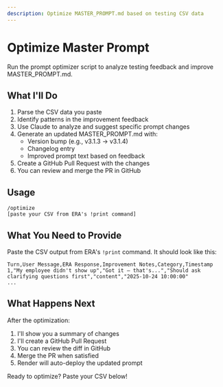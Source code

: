 ```yaml
---
description: Optimize MASTER_PROMPT.md based on testing CSV data
---
```


# Optimize Master Prompt

Run the prompt optimizer script to analyze testing feedback and improve MASTER_PROMPT.md.

## What I'll Do

1. Parse the CSV data you paste
2. Identify patterns in the improvement feedback
3. Use Claude to analyze and suggest specific prompt changes
4. Generate an updated MASTER_PROMPT.md with:
   - Version bump (e.g., v3.1.3 → v3.1.4)
   - Changelog entry
   - Improved prompt text based on feedback
5. Create a GitHub Pull Request with the changes
6. You can review and merge the PR in GitHub

## Usage

```
/optimize
[paste your CSV from ERA's !print command]
```

## What You Need to Provide

Paste the CSV output from ERA's `!print` command. It should look like this:

```csv
Turn,User Message,ERA Response,Improvement Notes,Category,Timestamp
1,"My employee didn't show up","Got it — that's...","Should ask clarifying questions first","content","2025-10-24 10:00:00"
...
```

## What Happens Next

After the optimization:
1. I'll show you a summary of changes
2. I'll create a GitHub Pull Request
3. You can review the diff in GitHub
4. Merge the PR when satisfied
5. Render will auto-deploy the updated prompt

Ready to optimize? Paste your CSV below!
